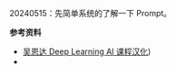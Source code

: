 ---
---

20240515：先简单系统的了解一下 Prompt。


**参考资料**

- [吴恩达 Deep Learning AI 课程汉化](https://github.com/datawhalechina/llm-cookbook))
- 

